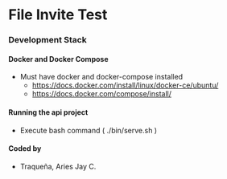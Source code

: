 # File Invite Test 


### Development Stack

#### Docker and Docker Compose 
* Must have docker and docker-compose installed
	- https://docs.docker.com/install/linux/docker-ce/ubuntu/
	- https://docs.docker.com/compose/install/

#### Running the api project
* Execute bash command ( ./bin/serve.sh ) 

#### Coded by
* Traqueña, Aries Jay C.